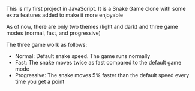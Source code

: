 This is my first project in JavaScript. It is a Snake Game clone with some extra features added to make it more enjoyable

As of now, there are only two themes (light and dark) and three game modes (normal, fast, and progressive)

The three game work as follows:

- Normal: Default snake speed. The game runs normally
- Fast: The snake moves twice as fast compared to the default game mode
- Progressive: The snake moves 5% faster than the default speed every time you get a point
